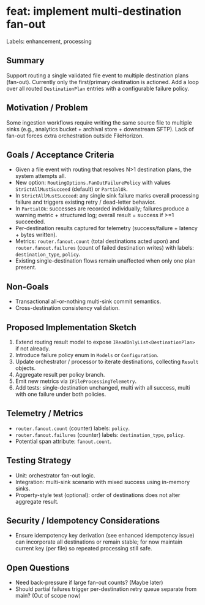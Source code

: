 # feat: implement multi-destination fan-out

Labels: enhancement, processing

## Summary

Support routing a single validated file event to multiple destination plans (fan-out). Currently only the first/primary destination is actioned. Add a loop over all routed `DestinationPlan` entries with a configurable failure policy.

## Motivation / Problem

Some ingestion workflows require writing the same source file to multiple sinks (e.g., analytics bucket + archival store + downstream SFTP). Lack of fan-out forces extra orchestration outside FileHorizon.

## Goals / Acceptance Criteria

- Given a file event with routing that resolves N>1 destination plans, the system attempts all.
- New option: `RoutingOptions.FanOutFailurePolicy` with values `StrictAllMustSucceed` (default) or `PartialOk`.
- In `StrictAllMustSucceed`: any single sink failure marks overall processing failure and triggers existing retry / dead-letter behavior.
- In `PartialOk`: successes are recorded individually; failures produce a warning metric + structured log; overall result = success if >=1 succeeded.
- Per-destination results captured for telemetry (success/failure + latency + bytes written).
- Metrics: `router.fanout.count` (total destinations acted upon) and `router.fanout.failures` (count of failed destination writes) with labels: `destination_type`, `policy`.
- Existing single-destination flows remain unaffected when only one plan present.

## Non-Goals

- Transactional all-or-nothing multi-sink commit semantics.
- Cross-destination consistency validation.

## Proposed Implementation Sketch

1. Extend routing result model to expose `IReadOnlyList<DestinationPlan>` if not already.
2. Introduce failure policy enum in `Models` or `Configuration`.
3. Update orchestrator / processor to iterate destinations, collecting `Result` objects.
4. Aggregate result per policy branch.
5. Emit new metrics via `IFileProcessingTelemetry`.
6. Add tests: single-destination unchanged, multi with all success, multi with one failure under both policies.

## Telemetry / Metrics

- `router.fanout.count` (counter) labels: `policy`.
- `router.fanout.failures` (counter) labels: `destination_type`, `policy`.
- Potential span attribute: `fanout.count`.

## Testing Strategy

- Unit: orchestrator fan-out logic.
- Integration: multi-sink scenario with mixed success using in-memory sinks.
- Property-style test (optional): order of destinations does not alter aggregate result.

## Security / Idempotency Considerations

- Ensure idempotency key derivation (see enhanced idempotency issue) can incorporate all destinations or remain stable; for now maintain current key (per file) so repeated processing still safe.

## Open Questions

- Need back-pressure if large fan-out counts? (Maybe later)
- Should partial failures trigger per-destination retry queue separate from main? (Out of scope now)
